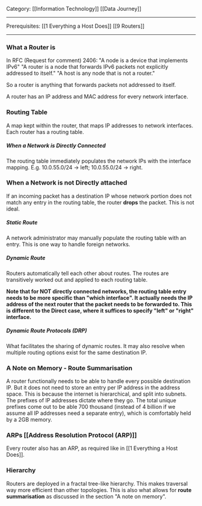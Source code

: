 Category: [[Information Technology]] [[Data Journey]]
___
Prerequisites: [[1 Everything a Host Does]] [[9 Routers]]
___
### What a Router is
In RFC (Request for comment) 2406: "A node is a device that implements IPv6"
"A router is a node that forwards IPv6 packets not explicitly addressed to itself."
"A host is any node that is not a router."

So a router is anything that forwards packets not addressed to itself. 

A router has an IP address and MAC address for every network interface. 
### Routing Table
A map kept within the router, that maps IP addresses to network interfaces. 
Each router has a routing table. 
##### When a Network is Directly Connected 
The routing table immediately populates the network IPs with the interface mapping. E.g. 10.0.55.0/24 -> left; 10.0.55.0/24 -> right. 
### When a Network is not Directly attached
If an incoming packet has a destination IP whose network portion does not match any entry in the routing table, the router **drops** the packet. This is not ideal. 
##### Static Route 
A network administrator may manually populate the routing table with an entry. This is one way to handle foreign networks. 
##### Dynamic Route 
Routers automatically tell each other about routes. The routes are transitively worked out and applied to each routing table. 

**Note that for NOT directly connected networks, the routing table entry needs to be more specific than "which interface". It actually needs the IP address of the next router that the packet needs to be forwarded to. This is different to the Direct case, where it suffices to specify "left" or "right" interface.**
##### Dynamic Route Protocols (DRP)
What facilitates the sharing of dynamic routes. It may also resolve when multiple routing options exist for the same destination IP. 
### A Note on Memory - Route Summarisation
A router functionally needs to be able to handle every possible destination IP. But it does not need to store an entry per IP address in the address space. This is because the internet is hierarchical, and split into subnets. The prefixes of IP addresses dictate where they go. The total unique prefixes come out to be able 700 thousand (instead of 4 billion if we assume all IP addresses need a separate entry), which is comfortably held by a 2GB memory. 
### ARPs [[Address Resolution Protocol (ARP)]]
Every router also has an ARP, as required like in [[1 Everything a Host Does]]. 
### Hierarchy
Routers are deployed in a fractal tree-like hierarchy. This makes traversal way more efficient than other topologies. 
This is also what allows for **route summarisation** as discussed in the section "A note on memory".
